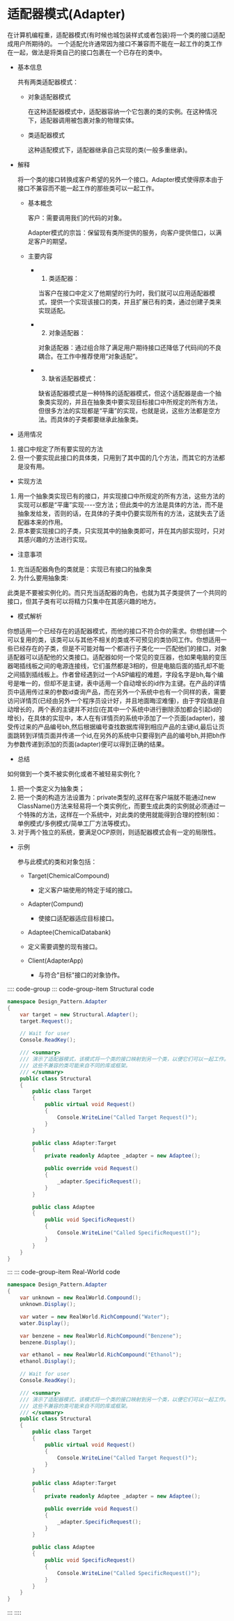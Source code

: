# 适配器模式(Adapter)

在计算机编程重，适配器模式(有时候也城包装样式或者包装)将一个类的接口适配成用户所期待的。
一个适配允许通常因为接口不兼容而不能在一起工作的类工作在一起，做法是将类自己的接口包裹在一个已存在的类中。

- 基本信息

  共有两类适配器模式：

  - 对象适配器模式

    在这种适配器模式中，适配器容纳一个它包裹的类的实例。在这种情况下，适配器调用被包裹对象的物理实体。

  - 类适配器模式

    这种适配模式下，适配器继承自己实现的类(一般多重继承)。

- 解释

  将一个类的接口转换成客户希望的另外一个接口。Adapter模式使得原本由于接口不兼容而不能一起工作的那些类可以一起工作。

  - 基本概念

    客户：需要调用我们的代码的对象。

    Adapter模式的宗旨：保留现有类所提供的服务，向客户提供借口，以满足客户的期望。

  - 主要内容

    - 1. 类适配器：

      当客户在接口中定义了他期望的行为时，我们就可以应用适配器模式，提供一个实现该接口的类，并且扩展已有的类，通过创建子类来实现适配。

    - 2. 对象适配器：

      对象适配器：通过组合除了满足用户期待接口还降低了代码间的不良耦合。在工作中推荐使用“对象适配”。

    - 3. 缺省适配器模式：

      缺省适配器模式是一种特殊的适配器模式，但这个适配器是由一个抽象类实现的，并且在抽象类中要实现目标接口中所规定的所有方法，但很多方法的实现都是“平庸”的实现，也就是说，这些方法都是空方法。而具体的子类都要继承此抽象类。

- 适用情况

1. 接口中规定了所有要实现的方法
2. 但一个要实现此接口的具体类，只用到了其中国的几个方法，而其它的方法都是没有用。

- 实现方法

1. 用一个抽象类实现已有的接口，并实现接口中所规定的所有方法，这些方法的实现可以都是“平庸”实现----空方法；但此类中的方法是具体的方法，而不是抽象发给发，否则的话，在具体的子类中仍要实现所有的方法，这就失去了适配器本来的作用。
2. 原本要实现接口的子类，只实现其中的抽象类即可，并在其内部实现时，只对其感兴趣的方法进行实现。

- 注意事项

1. 充当适配器角色的类就是：实现已有接口的抽象类
2. 为什么要用抽象类:

此类是不要被实例化的。而只充当适配器的角色，也就为其子类提供了一个共同的接口，但其子类有可以将精力只集中在其感兴趣的地方。

- 模式解析

你想适用一个已经存在的适配器模式，而他的接口不符合你的需求。你想创建一个可以复用的类，该类可以与其他不相关的类或不可预见的类协同工作。你想适用一些已经存在的子类，但是不可能对每一个都进行子类化一一匹配他们的接口，对象适配器可以适配他的父类接口。适配器如何一个常见的变压器，也如果电脑的变压器喝插线板之间的电源连接线，它们虽然都是3相的，但是电脑后面的插孔却不能之间插到插线板上。作者曾经遇到过一个ASP编程的难题，字段名字是bh,每个编号是唯一的，但却不是主键，表中适用一个自动增长的id作为主键。在产品的详情页中适用传过来的参数id查询产品，而在另外一个系统中也有一个同样的表，需要访问详情页(已经由另外一个程序员设计好，并且地面晦涩难懂)，由于字段值是自动增长的，两个表的主键并不对应(在其中一个系统中进行删除添加都会引起id的增长)，在具体的实现中，本人在有详情页的系统中添加了一个页面(adapter)，接受传过来的产品编号bh,然后根据编号查找数据库得到相应产品的主键id,最后让页面跳转到详情页面并传递一个id,在另外的系统中只要得到产品的编号bh,并把bh作为参数传递到添加的页面(adapter)便可以得到正确的结果。

- 总结

如何做到一个类不被实例化或者不被轻易实例化？

1. 把一个类定义为抽象类；
2. 把一个类的构造方法设置为：private类型的,这样在客户端就不能通过new ClassName()方法来轻易将一个类实例化，而要生成此类的实例就必须通过一个特殊的方法，这样在一个系统中，对此类的使用就能得到合理的控制(如：单例模式/多例模式/简单工厂方法等模式)。
3. 对于两个独立的系统，要满足OCP原则，则适配器模式会有一定的局限性。

- 示例

  参与此模式的类和对象包括：

  - Target(ChemicalCompound)
    - 定义客户端使用的特定于域的接口。

  - Adapter(Compund)
    - 使接口适配器适应目标接口。

  - Adaptee(ChemicalDatabank)
  - 定义需要调整的现有接口。

  - Client(AdapterApp)
    - 与符合"目标"接口的对象协作。

:::: code-group
::: code-group-item Structural code

```cs
namespace Design_Pattern.Adapter
{
    var target = new Structural.Adapter();
    target.Request();

    // Wait for user
    Console.ReadKey();

    /// <summary>
    /// 演示了适配器模式，该模式将一个类的接口映射到另一个类，以便它们可以一起工作。
    /// 这些不兼容的类可能来自不同的库或框架。
    /// </summary>
    public class Structural
    {
        public class Target
        {
            public virtual void Request()
            {
                Console.WriteLine("Called Target Request()");
            }
        }

        public class Adapter:Target
        {
            private readonly Adaptee _adapter = new Adaptee();

            public override void Request()
            {
                _adapter.SpecificRequest();
            }
        }

        public class Adaptee
        {
            public void SpecificRequest()
            {
                Console.WriteLine("Called SpecificRequest()");
            }
        }
    }
}
```

:::
::: code-group-item Real-World code

```cs
namespace Design_Pattern.Adapter
{
    var unknown = new RealWorld.Compound();
    unknown.Display();

    var water = new RealWorld.RichCompound("Water");
    water.Display();

    var benzene = new RealWorld.RichCompound("Benzene");
    benzene.Display();

    var ethanol = new RealWorld.RichCompound("Ethanol");
    ethanol.Display();

    // Wait for user
    Console.ReadKey();

    /// <summary>
    /// 演示了适配器模式，该模式将一个类的接口映射到另一个类，以便它们可以一起工作。
    /// 这些不兼容的类可能来自不同的库或框架。
    /// </summary>
    public class Structural
    {
        public class Target
        {
            public virtual void Request()
            {
                Console.WriteLine("Called Target Request()");
            }
        }

        public class Adapter:Target
        {
            private readonly Adaptee _adapter = new Adaptee();

            public override void Request()
            {
                _adapter.SpecificRequest();
            }
        }

        public class Adaptee
        {
            public void SpecificRequest()
            {
                Console.WriteLine("Called SpecificRequest()");
            }
        }
    }
}
```

:::
::::
